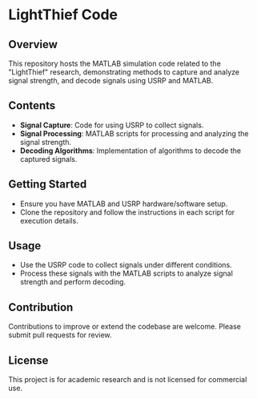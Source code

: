 # LightThief Code

## Overview
This repository hosts the MATLAB simulation code related to the "LightThief" research, demonstrating methods to capture and analyze signal strength, and decode signals using USRP and MATLAB.

## Contents
- **Signal Capture**: Code for using USRP to collect signals.
- **Signal Processing**: MATLAB scripts for processing and analyzing the signal strength.
- **Decoding Algorithms**: Implementation of algorithms to decode the captured signals.

## Getting Started
- Ensure you have MATLAB and USRP hardware/software setup.
- Clone the repository and follow the instructions in each script for execution details.

## Usage
- Use the USRP code to collect signals under different conditions.
- Process these signals with the MATLAB scripts to analyze signal strength and perform decoding.

## Contribution
Contributions to improve or extend the codebase are welcome. Please submit pull requests for review.

## License
This project is for academic research and is not licensed for commercial use.



